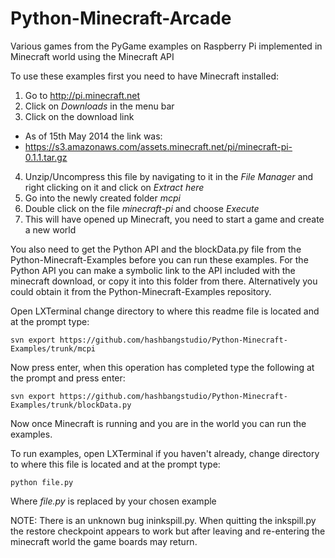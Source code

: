 Python-Minecraft-Arcade
=======================

Various games from the PyGame examples on Raspberry Pi implemented in Minecraft world using the Minecraft API

To use these examples first you need to have Minecraft installed:

1. Go to http://pi.minecraft.net
2. Click on *Downloads* in the menu bar
3. Click on the download link
  * As of 15th May 2014 the link was:
  * https://s3.amazonaws.com/assets.minecraft.net/pi/minecraft-pi-0.1.1.tar.gz

4. Unzip/Uncompress this file by navigating to it in the *File Manager* and right clicking on it and click on *Extract here*
5. Go into the newly created folder *mcpi*
6. Double click on the file *minecraft-pi* and choose *Execute*
7. This will have opened up Minecraft, you need to start a game and create a new world

You also need to get the Python API and the blockData.py file from the Python-Minecraft-Examples before you can run these examples. For the Python API you can make a symbolic link to the API included with the minecraft download, or copy it into this folder from there. Alternatively you could obtain it from the Python-Minecraft-Examples repository.

Open LXTerminal change directory to where this readme file is located and at the prompt type:

`svn export https://github.com/hashbangstudio/Python-Minecraft-Examples/trunk/mcpi`

Now press enter, when this operation has completed type the following at the prompt and press enter:

`svn export https://github.com/hashbangstudio/Python-Minecraft-Examples/trunk/blockData.py`

Now once Minecraft is running and you are in the world you can run the examples.

To run examples, open LXTerminal if you haven't already, change directory to where this file is located and at the prompt type:

`python file.py`

Where *file.py* is replaced by your chosen example

NOTE: There is an unknown bug ininkspill.py. When quitting the inkspill.py the restore checkpoint appears to work but after leaving and re-entering the minecraft world the game boards may return.
